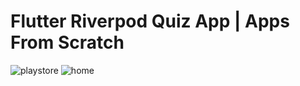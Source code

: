 # Flutter Riverpod Quiz App | Apps From Scratch
![playstore](https://user-images.githubusercontent.com/75464310/129411190-b4f4b636-47ea-405b-81b7-027aa0af8d6b.png)
![home](https://user-images.githubusercontent.com/75464310/129412333-e055fc3a-1f19-442d-9d73-31062b45e6cf.jpeg)
